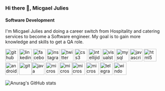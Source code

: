 ### Hi there 👋, Micgael Julies
#### Software Development

I'm Micgael Julies and doing a career switch from Hospitality and catering services to become a Software engineer.
My goal is to gain more knowledge and skills to get a QA role.

[<img src='https://cdn.jsdelivr.net/npm/simple-icons@3.0.1/icons/github.svg' alt='github' height='40'>](https://github.com/micgael22)  [<img src='https://cdn.jsdelivr.net/npm/simple-icons@3.0.1/icons/linkedin.svg' alt='linkedin' height='40'>](https://www.linkedin.com/in/MicgaelJulies/)  [<img src='https://cdn.jsdelivr.net/npm/simple-icons@3.0.1/icons/facebook.svg' alt='facebook' height='40'>](https://www.facebook.com/MicgaelJulies)  [<img src='https://cdn.jsdelivr.net/npm/simple-icons@3.0.1/icons/instagram.svg' alt='instagram' height='40'>](https://www.instagram.com/migo_vibe22/)  [<img src='https://cdn.jsdelivr.net/npm/simple-icons@3.0.1/icons/twitter.svg' alt='twitter' height='40'>](https://twitter.com/MICGAEL) <img src='https://cdn.jsdelivr.net/npm/simple-icons@3.0.1/icons/css3.svg' alt='css3' height='40'> <img src='https://cdn.jsdelivr.net/npm/simple-icons@3.0.1/icons/intellijidea.svg' alt='intellijidea' height='40'> <img src='https://cdn.jsdelivr.net/npm/simple-icons@3.0.1/icons/visualstudiocode.svg' alt='visualstudiocode' height='40'> <img src='https://cdn.jsdelivr.net/npm/simple-icons@3.0.1/icons/mysql.svg' alt='mysql' height='40'> <img src='https://cdn.jsdelivr.net/npm/simple-icons@3.0.1/icons/javascript.svg' alt='javascript' height='40'> <img src='https://cdn.jsdelivr.net/npm/simple-icons@3.0.1/icons/html5.svg' alt='html5' height='40'> <img src='https://cdn.jsdelivr.net/npm/simple-icons@3.0.1/icons/androidstudio.svg' alt='androidstudio' height='40'> <img src='https://cdn.jsdelivr.net/npm/simple-icons@3.0.1/icons/git.svg' alt='git' height='40'><img src='https://cdn.jsdelivr.net/npm/simple-icons@3.0.1/icons/java.svg' alt='java' height='40'> <img src='https://cdn.jsdelivr.net/npm/simple-icons@3.0.1/icons/microsoftexcel.svg' alt='microsoftexcel' height='40'> <img src='https://cdn.jsdelivr.net/npm/simple-icons@3.0.1/icons/microsoftoffice.svg' alt='microsoftoffice' height='40'><img src='https://cdn.jsdelivr.net/npm/simple-icons@3.0.1/icons/microsoftpowerpoint.svg' alt='microsoftpowerpoint' height='40'> <img src='https://cdn.jsdelivr.net/npm/simple-icons@3.0.1/icons/microsoftword.svg' alt='microsoftword' height='40'> <img src='https://cdn.jsdelivr.net/npm/simple-icons@3.0.1/icons/telegram.svg' alt='telegram' height='40'> <img src='https://cdn.jsdelivr.net/npm/simple-icons@3.0.1/icons/windows.svg' alt='windows' height='40'>


![Anurag's GitHub stats](https://github-readme-stats.vercel.app/api?username=micgael22&theme=dark&show_icons=true)


